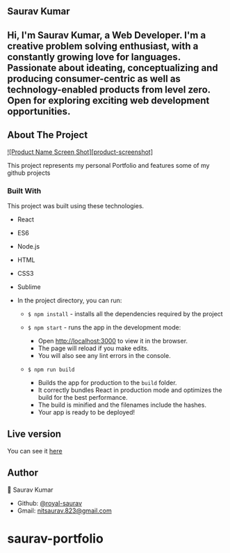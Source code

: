 ## Saurav Kumar

## Hi, I'm Saurav Kumar, a Web Developer. I'm a creative problem solving enthusiast, with a constantly growing love for languages. Passionate about ideating, conceptualizing and producing consumer-centric as well as technology-enabled products from level zero. Open for exploring exciting web development opportunities.

<!-- ABOUT THE PROJECT -->
## About The Project

[![Product Name Screen Shot][product-screenshot]](https://royal-Saurav.github.io/saurav-portfolio/)

This project represents my personal Portfolio and features some of my github projects

### Built With
This project was built using these technologies.
* React
* ES6
* Node.js
* HTML
* CSS3
* Sublime



* In the project directory, you can run:

  - `$ npm install` - installs all the dependencies required by the project

  - `$ npm start` - runs the app in the development mode:
    - Open [http://localhost:3000](http://localhost:3000) to view it in the browser.
    - The page will reload if you make edits.
    - You will also see any lint errors in the console.

  - `$ npm run build`
    - Builds the app for production to the `build` folder.
    - It correctly bundles React in production mode and optimizes the build for the best performance.
    - The build is minified and the filenames include the hashes.
    - Your app is ready to be deployed!


<!-- LIVE VERSION -->
## Live version

You can see it [here](https://royal-saurav.github.io/saurav-portfolio/)

<!-- CONTACT -->
## Author
👤 Saurav Kumar

- Github: [@royal-saurav](https://github.com/royal-saurav)
- Gmail: nitsaurav.823@gmail.com

# saurav-portfolio
